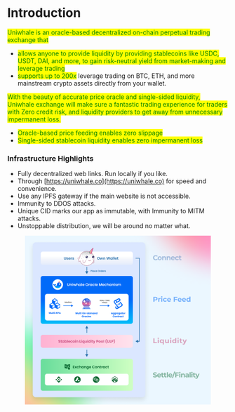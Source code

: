 # Introduction

<mark style="color:green;">Uniwhale is an oracle-based decentralized on-chain perpetual trading exchange that</mark>&#x20;

* <mark style="color:green;">allows anyone to provide liquidity by providing stablecoins like USDC, USDT, DAI, and more, to gain risk-neutral yield from market-making and leverage trading</mark>
* <mark style="color:green;">supports up to 200x</mark> leverage trading on BTC, ETH, and more mainstream crypto assets directly from your wallet.

<mark style="color:green;">With the beauty of accurate price oracle and single-sided liquidity, Uniwhale exchange will make sure a fantastic trading experience for traders with Zero credit risk, and liquidity providers to get away from unnecessary impermanent loss.</mark>

* <mark style="color:green;">Oracle-based price feeding enables zero slippage</mark>&#x20;
* <mark style="color:green;">Single-sided stablecoin liquidity enables zero impermanent loss</mark>

### Infrastructure Highlights

* Fully decentralized web links. Run locally if you like.
* Through [https://uniwhale.co](https://uniwhale.co) for speed and convenience.
* Use any IPFS gateway if the main website is not accessible.
* Immunity to DDOS attacks.
* Unique CID marks our app as immutable, with Immunity to MITM attacks.
* Unstoppable distribution, we will be around no matter what.

<figure><img src="../.gitbook/assets/uniwhale_system_intro_chart (1).png" alt=""><figcaption></figcaption></figure>

###
